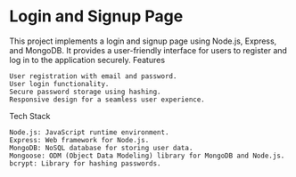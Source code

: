 # Login and Signup Page


This project implements a login and signup page using Node.js, Express, and MongoDB. It provides a user-friendly interface for users to register and log in to the application securely.
Features

    User registration with email and password.
    User login functionality.
    Secure password storage using hashing.
    Responsive design for a seamless user experience.

Tech Stack

    Node.js: JavaScript runtime environment.
    Express: Web framework for Node.js.
    MongoDB: NoSQL database for storing user data.
    Mongoose: ODM (Object Data Modeling) library for MongoDB and Node.js.
    bcrypt: Library for hashing passwords.

